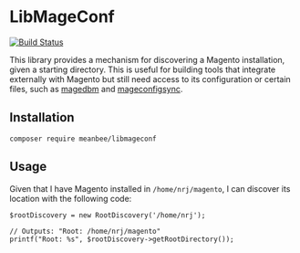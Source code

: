 # LibMageConf

[![Build Status](https://travis-ci.org/meanbee/libmageconf.svg?branch=master)](https://travis-ci.org/meanbee/libmageconf)

This library provides a mechanism for discovering a Magento installation, given a starting directory.  This is useful
for building tools that integrate externally with Magento but still need access to its configuration or certain files,
such as [magedbm](https://github.com/meanbee/magedbm) and [mageconfigsync](https://github.com/punkstar/mageconfigsync).

## Installation

    composer require meanbee/libmageconf

## Usage

Given that I have Magento installed in `/home/nrj/magento`, I can discover its location with the following code:

    $rootDiscovery = new RootDiscovery('/home/nrj');

    // Outputs: "Root: /home/nrj/magento"
    printf("Root: %s", $rootDiscovery->getRootDirectory());


